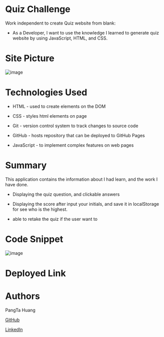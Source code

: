 # Quiz Challenge

Work independent to create Quiz website from blank:

- As a Developer, I want to use the knowledge I learned to generate quiz website by using JavaScript, HTML, and CSS.

# Site Picture
![image](https://user-images.githubusercontent.com/87446864/148333090-19b59447-4c28-413b-bb3f-f36ba4aa827f.png)

# Technologies Used
- HTML - used to create elements on the DOM

- CSS - styles html elements on page

- Git - version control system to track changes to source code

- GitHub - hosts repository that can be deployed to GitHub Pages

- JavaScript -  to implement complex features on web pages

# Summary
This application contains the information about I had learn, and the work I have done.

- Displaying the quiz question, and clickable answers

- Displaying the score after input your initials, and save it in localStorage for see who is the highest.

- able to retake the quiz if the user want to

# Code Snippet
![image](https://user-images.githubusercontent.com/87446864/148332987-f8829b1b-067a-442e-bbb8-3e8c7d63690c.png)


# Deployed Link


# Authors
PangTa Huang


<a href ="https://github.com/willyhuang18/HomeWork">GitHub</a>


<a href ="https://www.linkedin.com/feed/">LinkedIn</a>
